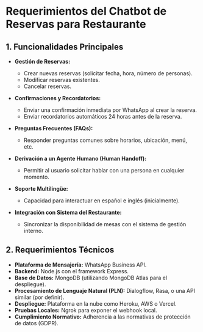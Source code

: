 # Requerimientos del Chatbot de Reservas para Restaurante

## 1. Funcionalidades Principales

- **Gestión de Reservas:**
  - Crear nuevas reservas (solicitar fecha, hora, número de personas).
  - Modificar reservas existentes.
  - Cancelar reservas.

- **Confirmaciones y Recordatorios:**
  - Enviar una confirmación inmediata por WhatsApp al crear la reserva.
  - Enviar recordatorios automáticos 24 horas antes de la reserva.

- **Preguntas Frecuentes (FAQs):**
  - Responder preguntas comunes sobre horarios, ubicación, menú, etc.

- **Derivación a un Agente Humano (Human Handoff):**
  - Permitir al usuario solicitar hablar con una persona en cualquier momento.

- **Soporte Multilingüe:**
  - Capacidad para interactuar en español e inglés (inicialmente).

- **Integración con Sistema del Restaurante:**
  - Sincronizar la disponibilidad de mesas con el sistema de gestión interno.

## 2. Requerimientos Técnicos

- **Plataforma de Mensajería:** WhatsApp Business API.
- **Backend:** Node.js con el framework Express.
- **Base de Datos:** MongoDB (utilizando MongoDB Atlas para el despliegue).
- **Procesamiento de Lenguaje Natural (PLN):** Dialogflow, Rasa, o una API similar (por definir).
- **Despliegue:** Plataforma en la nube como Heroku, AWS o Vercel.
- **Pruebas Locales:** Ngrok para exponer el webhook local.
- **Cumplimiento Normativo:** Adherencia a las normativas de protección de datos (GDPR). 